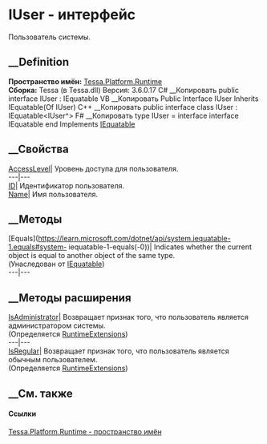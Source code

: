 # IUser - интерфейс
Пользователь системы.
## __Definition
 **Пространство имён:** [Tessa.Platform.Runtime](N_Tessa_Platform_Runtime.htm)  
 **Сборка:** Tessa (в Tessa.dll) Версия: 3.6.0.17
C# __Копировать
     public interface IUser : IEquatable<IUser>
VB __Копировать
     Public Interface IUser
    	Inherits IEquatable(Of IUser)
C++ __Копировать
     public interface class IUser : IEquatable<IUser^>
F# __Копировать
     type IUser = 
        interface
            interface IEquatable<IUser>
        end
Implements
    [IEquatable](https://learn.microsoft.com/dotnet/api/system.iequatable-1)<IUser>
##  __Свойства
[AccessLevel](P_Tessa_Platform_Runtime_IUser_AccessLevel.htm)| Уровень доступа
для пользователя.  
---|---  
[ID](P_Tessa_Platform_Runtime_IUser_ID.htm)| Идентификатор пользователя.  
[Name](P_Tessa_Platform_Runtime_IUser_Name.htm)| Имя пользователя.  
##  __Методы
[Equals](https://learn.microsoft.com/dotnet/api/system.iequatable-1.equals#system-
iequatable-1-equals\(-0\))| Indicates whether the current object is equal to
another object of the same type.  
(Унаследован от
[IEquatable](https://learn.microsoft.com/dotnet/api/system.iequatable-1)<IUser>)  
---|---  
##  __Методы расширения
[IsAdministrator](M_Tessa_Platform_Runtime_RuntimeExtensions_IsAdministrator.htm)|
Возвращает признак того, что пользователь является администратором системы.  
(Определяется
[RuntimeExtensions](T_Tessa_Platform_Runtime_RuntimeExtensions.htm))  
---|---  
[IsRegular](M_Tessa_Platform_Runtime_RuntimeExtensions_IsRegular.htm)|
Возвращает признак того, что пользователь является обычным пользователем.  
(Определяется
[RuntimeExtensions](T_Tessa_Platform_Runtime_RuntimeExtensions.htm))  
##  __См. также
#### Ссылки
[Tessa.Platform.Runtime - пространство имён](N_Tessa_Platform_Runtime.htm)
